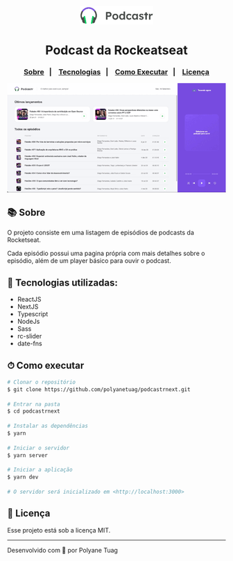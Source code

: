 <div align="center">
  <img width= '170' src="./public/logo.svg" />
  <h1>Podcast da Rockeatseat</h1>
  <h3 align="center">  
  <p align="center">
    <a href="#-sobre">Sobre</a>&nbsp;&nbsp;&nbsp;|&nbsp;&nbsp;&nbsp;
    <a href="#-tecnologias">Tecnologias</a>&nbsp;&nbsp;&nbsp;|&nbsp;&nbsp;&nbsp;
    <a href="#-como-executar">Como Executar</a>&nbsp;&nbsp;&nbsp;|&nbsp;&nbsp;&nbsp;
    <a href="#-licença">Licença</a>
  </p>
</h3>
  
  <img width= '800' src="./public/interface.gif" />
</div>

## 📚 Sobre

O projeto consiste em uma listagem de episódios de podcasts da Rocketseat.

Cada episódio possui uma pagina própria com mais detalhes sobre o episódio, além de um player básico para ouvir o podcast.

## 🚀 Tecnologias utilizadas:

- ReactJS
- NextJS
- Typescript
- NodeJs
- Sass
- rc-slider
- date-fns

## ⏱ Como executar

```bash
# Clonar o repositório
$ git clone https://github.com/polyanetuag/podcastrnext.git

# Entrar na pasta  
$ cd podcastrnext

# Instalar as dependências
$ yarn 

# Iniciar o servidor
$ yarn server

# Iniciar a aplicação
$ yarn dev

# O servidor será inicializado em <http://localhost:3000>
```

## 📝 Licença

Esse projeto está sob a licença MIT.

---
Desenvolvido com 💜 por Polyane Tuag





